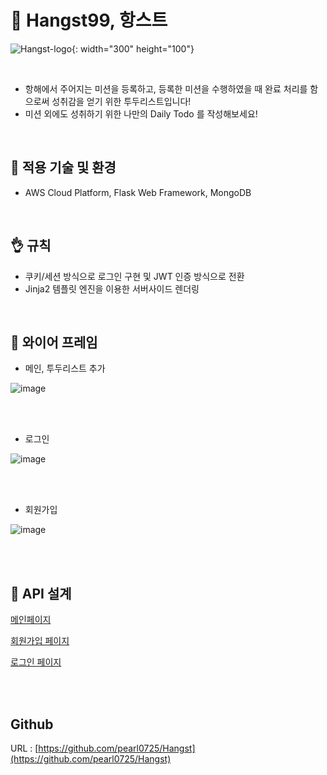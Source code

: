 # 📝 Hangst99, 항스트

![Hangst-logo](https://user-images.githubusercontent.com/67486916/110014144-cda14800-7d65-11eb-8111-ea13b9557b4c.png){: width="300" height="100"}

<br>

- 항해에서 주어지는 미션을 등록하고, 등록한 미션을 수행하였을 때 완료 처리를 함으로써 성취감을 얻기 위한 투두리스트입니다!
- 미션 외에도 성취하기 위한 나만의 Daily Todo 를 작성해보세요!

<br>

   
## 🧐 적용 기술 및 환경


- AWS Cloud Platform, Flask Web Framework, MongoDB   
<br>


## 👌 규칙


- 쿠키/세션 방식으로 로그인 구현 및 JWT 인증 방식으로 전환
- Jinja2 템플릿 엔진을 이용한 서버사이드 렌더링   

<br>

## 📕 와이어 프레임


- 메인, 투두리스트 추가

![image](https://user-images.githubusercontent.com/67486916/110014029-a9de0200-7d65-11eb-8862-01089384fa49.png)


<br>
<br>
   
- 로그인

![image](https://user-images.githubusercontent.com/67486916/110013645-389e4f00-7d65-11eb-8642-5a673ec4e942.png)

<br>
<br>

- 회원가입

![image](https://user-images.githubusercontent.com/67486916/110013851-78653680-7d65-11eb-94db-b07c7be8ca15.png)

<br>   
<br>

## 📜 API 설계



[메인페이지](https://www.notion.so/60002d1104e54ebeba4dd1a869440d07)

[회원가입 페이지](https://www.notion.so/075a3dbdbbf440c690277a6cc5c1e3df)

[로그인 페이지](https://www.notion.so/0192fdf66f9d4c85bb280c4b101900cf)
   

<br>
<br>

## Github

URL : [https://github.com/pearl0725/Hangst](https://github.com/pearl0725/Hangst)
